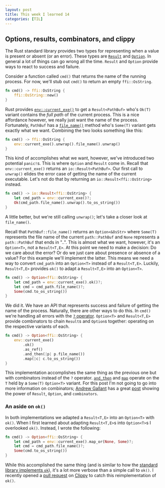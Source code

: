```yaml
---
layout: post
title: This week I learned 14
categories: [TIL]
---
```

## Options, results, combinators, and clippy

The Rust standard library provides two types for representing when a value is
present or absent (or an error). These types are
[`Result`](https://doc.rust-lang.org/std/result/enum.Result.html) and
[`Option`](https://doc.rust-lang.org/std/option/enum.Option.html).  In general a
lot of things can go wrong all the time. `Result` and `Option` provide ways to
react to success and failure.

Consider a function called `cmd()` that returns the name of the running process.
For now, we'll stub out `cmd()` to return an empty `ffi::OsString`.
```rust
fn cmd() -> ffi::OsString {
    ffi::OsString::new()
}
```

Rust provides
[`env::current_exe()`](https://doc.rust-lang.org/std/env/fn.current_exe.html) to
get a `Result<PathBuf>` who's `Ok(T)` variant contains the *full path* of the
current process.  This is a nice affordance however, we really just want the
name of the process. Fortunately, `PathBuf` has a
[`file_name()`](https://doc.rust-lang.org/std/path/struct.PathBuf.html#method.file_name)
method who's `Some(T)` variant gets exactly what we want. Combining the two
looks something like this:
```rust
fn cmd() -> ffi::OsString {
    env::current_exe().unwrap().file_name().unwrap()
}
```

This kind of accomplishes what we want, however, we've introduced two potential
`panic!`s. This is where `Option` and `Result` come in. Recall that
`env::current_exe()` returns an `io::Result<PathBuf>`.  Our first call to
`unwrap()` elides the error case of getting the name of the current executable.
Let's not do that by returning an `io::Result<ffi::OsString>` instead.
```rust
fn cmd() -> io::Result<ffi::OsString> {
    let cmd_path = env::current_exe()?;
    Ok(cmd_path.file_name().unwrap().to_os_string())
}
```

A little better, but we're still calling `unwrap()`; let's take a closer look at
`file_name()`.

Recall that `PathBuf::file_name()` returns an `Option<&OsStr>` where `Some(T)`
represents the file name of the current `path::PathBuf` and `None` represents a
`path::PathBuf` that ends in "..". This is almost what we want, however, it's an
`Option<T>`, not a `Result<T,E>`. At this point we need to make a decision: Do
we care about the error?  Or do we just care about presence or absence of a
value? For this example we'll implement the latter. This means we need a way to
convert `cmd_path` into an `Option<T>` instead of a `Result<T,E>`. Luckily,
`Result<T,E>` provides `ok()` to adapt a `Result<T,E>` into an `Option<T>`.
```rust
fn cmd() -> Option<ffi::OsString> {
    let cmd_path = env::current_exe().ok()?;
    let cmd = cmd_path.file_name()?;
    Some(cmd.to_os_string())
}
```

We did it. We have an API that represents success and failure of getting the
name of the process.  Naturally, there are other ways to do this. In `cmd()`
we're handling all errors with the [`?`
operator](https://doc.rust-lang.org/edition-guide/rust-2018/error-handling-and-panics/the-question-mark-operator-for-easier-error-handling.html).
`Option<T>` and `Result<T,E>` provide combinators to chain `Result`s and
`Option`s together: operating on the respective variants of each.
```rust
fn cmd() -> Option<ffi::OsString> {
    env::current_exe()
        .ok()
        .as_ref()
        .and_then(|p| p.file_name())
        .map(|c| c.to_os_string())
}
```

This implementation accomplishes the same thing as the previous one but with
combinators instead of the `?` operator.
[`and_then`](https://doc.rust-lang.org/std/option/enum.Option.html#method.and_then)
and [`map`](https://doc.rust-lang.org/std/option/enum.Option.html#method.map)
operate on the `T` held by a `Some(T)` `Option<T>` variant. For this post I'm
not going to go into more information on combinators; [Andrew
Gallant](https://github.com/BurntSushi) has a great
[post](https://blog.burntsushi.net/rust-error-handling/) showing the power of
`Result`, `Option`, and `combinators`.

### An aside on `ok()`

In both implementations we adapted a `Result<T,E>` into an `Option<T>` with
`ok()`. When I first learned about adapting `Result<T,E>`s into `Option<T>`s I
overlooked `ok()`.  Instead, I wrote the following:
```rust
fn cmd() -> Option<ffi::OsString> {
    let cmd_path = env::current_exe().map_or(None, Some)?;
    let cmd = cmd_path.file_name()?;
    Some(cmd.to_os_string())
}
```

While this accomplished the same thing (and is similar to how the [standard
library implements
`ok`](https://doc.rust-lang.org/src/core/result.rs.html#394-399)), it's a lot
more verbose than a simple call to `ok()`. I recently opened a [pull
request](https://github.com/rust-lang/rust-clippy/pull/5415) on
[Clippy](https://github.com/rust-lang/rust-clippy) to catch this
reimplementation of `ok()`.
